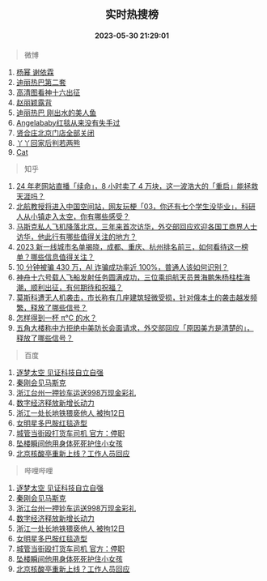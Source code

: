 <div align="center"><h2>实时热搜榜</h2><h4>2023-05-30 21:29:01</h4></div>

> 微博  

1. [杨幂 谢依霖](https://s.weibo.com/weibo?q=%E6%9D%A8%E5%B9%82%20%E8%B0%A2%E4%BE%9D%E9%9C%96&t=31&band_rank=1&Refer=top)<br />
2. [迪丽热巴第二套](https://s.weibo.com/weibo?q=%E8%BF%AA%E4%B8%BD%E7%83%AD%E5%B7%B4%E7%AC%AC%E4%BA%8C%E5%A5%97&t=31&band_rank=2&Refer=top)<br />
3. [高清图看神十六出征](https://s.weibo.com/weibo?q=%23%E9%AB%98%E6%B8%85%E5%9B%BE%E7%9C%8B%E7%A5%9E%E5%8D%81%E5%85%AD%E5%87%BA%E5%BE%81%23&t=31&band_rank=3&Refer=top)<br />
4. [赵丽颖露背](https://s.weibo.com/weibo?q=%23%E8%B5%B5%E4%B8%BD%E9%A2%96%E9%9C%B2%E8%83%8C%23&t=31&band_rank=4&Refer=top)<br />
5. [迪丽热巴 刚出水的美人鱼](https://s.weibo.com/weibo?q=%E8%BF%AA%E4%B8%BD%E7%83%AD%E5%B7%B4%20%E5%88%9A%E5%87%BA%E6%B0%B4%E7%9A%84%E7%BE%8E%E4%BA%BA%E9%B1%BC&t=31&band_rank=5&Refer=top)<br />
6. [Angelababy红毯从来没有失手过](https://s.weibo.com/weibo?q=%23Angelababy%E7%BA%A2%E6%AF%AF%E4%BB%8E%E6%9D%A5%E6%B2%A1%E6%9C%89%E5%A4%B1%E6%89%8B%E8%BF%87%23&t=31&band_rank=6&Refer=top)<br />
7. [贤合庄北京门店全部关闭](https://s.weibo.com/weibo?q=%23%E8%B4%A4%E5%90%88%E5%BA%84%E5%8C%97%E4%BA%AC%E9%97%A8%E5%BA%97%E5%85%A8%E9%83%A8%E5%85%B3%E9%97%AD%23&t=31&band_rank=7&Refer=top)<br />
8. [丫丫回家后判若两熊](https://s.weibo.com/weibo?q=%23%E4%B8%AB%E4%B8%AB%E5%9B%9E%E5%AE%B6%E5%90%8E%E5%88%A4%E8%8B%A5%E4%B8%A4%E7%86%8A%23&t=31&band_rank=8&Refer=top)<br />
9. [Cat](https://s.weibo.com/weibo?q=Cat&t=31&band_rank=9&Refer=top)<br />

> 知乎  

1. [24 年老网站直播「续命」，8 小时卖了 4 万块，这一波浩大的「重启」能拯救天涯吗？](https://www.zhihu.com/question/603776523)<br />
2. [北航教授将进入中国空间站，网友玩梗「03，你还有七个学生没毕业」，科研人从小镇走入太空，你有哪些感受？](https://www.zhihu.com/question/603802527)<br />
3. [马斯克私人飞机降落北京，三年来首次访华，外交部回应欢迎各国工商界人士访华，他此行有哪些值得关注的地方？](https://www.zhihu.com/question/603832271)<br />
4. [2023 新一线城市名单揭晓，成都、重庆、杭州排名前三，如何看待这一榜单？哪些信息值得关注？](https://www.zhihu.com/question/603827354)<br />
5. [10 分钟被骗 430 万，AI 诈骗成功率近 100%，普通人该如何识别？](https://www.zhihu.com/theater/24968)<br />
6. [神舟十六号载人飞船发射任务圆满成功，三位乘组航天员景海鹏朱杨柱桂海潮，顺利出征，有何期待和祝福？](https://www.zhihu.com/question/601725007)<br />
7. [莫斯科遭无人机袭击，市长称有几座建筑轻微受损，针对俄本土的袭击越发频繁，释放了哪些信号？](https://www.zhihu.com/question/603814229)<br />
8. [怎样得到一杯 π°C 的水？](https://www.zhihu.com/question/591997512)<br />
9. [五角大楼称中方拒绝中美防长会面请求，外交部回应「原因美方是清楚的」，释放了哪些信号？](https://www.zhihu.com/question/603829127)<br />

> 百度  

1. [逐梦太空 见证科技自立自强](https://www.baidu.com/s?wd=%E9%80%90%E6%A2%A6%E5%A4%AA%E7%A9%BA+%E8%A7%81%E8%AF%81%E7%A7%91%E6%8A%80%E8%87%AA%E7%AB%8B%E8%87%AA%E5%BC%BA&sa=fyb_news&rsv_dl=fyb_news)<br />
2. [秦刚会见马斯克](https://www.baidu.com/s?wd=%E7%A7%A6%E5%88%9A%E4%BC%9A%E8%A7%81%E9%A9%AC%E6%96%AF%E5%85%8B&sa=fyb_news&rsv_dl=fyb_news)<br />
3. [浙江台州一押钞车运送998万现金彩礼](https://www.baidu.com/s?wd=%E6%B5%99%E6%B1%9F%E5%8F%B0%E5%B7%9E%E4%B8%80%E6%8A%BC%E9%92%9E%E8%BD%A6%E8%BF%90%E9%80%81998%E4%B8%87%E7%8E%B0%E9%87%91%E5%BD%A9%E7%A4%BC&sa=fyb_news&rsv_dl=fyb_news)<br />
4. [数字经济释放新增长动力](https://www.baidu.com/s?wd=%E6%95%B0%E5%AD%97%E7%BB%8F%E6%B5%8E%E9%87%8A%E6%94%BE%E6%96%B0%E5%A2%9E%E9%95%BF%E5%8A%A8%E5%8A%9B&sa=fyb_news&rsv_dl=fyb_news)<br />
5. [浙江一处长地铁猥亵他人 被拘12日](https://www.baidu.com/s?wd=%E6%B5%99%E6%B1%9F%E4%B8%80%E5%A4%84%E9%95%BF%E5%9C%B0%E9%93%81%E7%8C%A5%E4%BA%B5%E4%BB%96%E4%BA%BA+%E8%A2%AB%E6%8B%9812%E6%97%A5&sa=fyb_news&rsv_dl=fyb_news)<br />
6. [女明星多巴胺红毯造型](https://www.baidu.com/s?wd=%E5%A5%B3%E6%98%8E%E6%98%9F%E5%A4%9A%E5%B7%B4%E8%83%BA%E7%BA%A2%E6%AF%AF%E9%80%A0%E5%9E%8B&sa=fyb_news&rsv_dl=fyb_news)<br />
7. [城管当街殴打货车司机 官方：停职](https://www.baidu.com/s?wd=%E5%9F%8E%E7%AE%A1%E5%BD%93%E8%A1%97%E6%AE%B4%E6%89%93%E8%B4%A7%E8%BD%A6%E5%8F%B8%E6%9C%BA+%E5%AE%98%E6%96%B9%EF%BC%9A%E5%81%9C%E8%81%8C&sa=fyb_news&rsv_dl=fyb_news)<br />
8. [坠楼瞬间他用身体死死护住小女孩](https://www.baidu.com/s?wd=%E5%9D%A0%E6%A5%BC%E7%9E%AC%E9%97%B4%E4%BB%96%E7%94%A8%E8%BA%AB%E4%BD%93%E6%AD%BB%E6%AD%BB%E6%8A%A4%E4%BD%8F%E5%B0%8F%E5%A5%B3%E5%AD%A9&sa=fyb_news&rsv_dl=fyb_news)<br />
9. [北京核酸亭重新上线？工作人员回应](https://www.baidu.com/s?wd=%E5%8C%97%E4%BA%AC%E6%A0%B8%E9%85%B8%E4%BA%AD%E9%87%8D%E6%96%B0%E4%B8%8A%E7%BA%BF%EF%BC%9F%E5%B7%A5%E4%BD%9C%E4%BA%BA%E5%91%98%E5%9B%9E%E5%BA%94&sa=fyb_news&rsv_dl=fyb_news)<br />

> 哔哩哔哩  

1. [逐梦太空 见证科技自立自强](https://www.baidu.com/s?wd=%E9%80%90%E6%A2%A6%E5%A4%AA%E7%A9%BA+%E8%A7%81%E8%AF%81%E7%A7%91%E6%8A%80%E8%87%AA%E7%AB%8B%E8%87%AA%E5%BC%BA&sa=fyb_news&rsv_dl=fyb_news)<br />
2. [秦刚会见马斯克](https://www.baidu.com/s?wd=%E7%A7%A6%E5%88%9A%E4%BC%9A%E8%A7%81%E9%A9%AC%E6%96%AF%E5%85%8B&sa=fyb_news&rsv_dl=fyb_news)<br />
3. [浙江台州一押钞车运送998万现金彩礼](https://www.baidu.com/s?wd=%E6%B5%99%E6%B1%9F%E5%8F%B0%E5%B7%9E%E4%B8%80%E6%8A%BC%E9%92%9E%E8%BD%A6%E8%BF%90%E9%80%81998%E4%B8%87%E7%8E%B0%E9%87%91%E5%BD%A9%E7%A4%BC&sa=fyb_news&rsv_dl=fyb_news)<br />
4. [数字经济释放新增长动力](https://www.baidu.com/s?wd=%E6%95%B0%E5%AD%97%E7%BB%8F%E6%B5%8E%E9%87%8A%E6%94%BE%E6%96%B0%E5%A2%9E%E9%95%BF%E5%8A%A8%E5%8A%9B&sa=fyb_news&rsv_dl=fyb_news)<br />
5. [浙江一处长地铁猥亵他人 被拘12日](https://www.baidu.com/s?wd=%E6%B5%99%E6%B1%9F%E4%B8%80%E5%A4%84%E9%95%BF%E5%9C%B0%E9%93%81%E7%8C%A5%E4%BA%B5%E4%BB%96%E4%BA%BA+%E8%A2%AB%E6%8B%9812%E6%97%A5&sa=fyb_news&rsv_dl=fyb_news)<br />
6. [女明星多巴胺红毯造型](https://www.baidu.com/s?wd=%E5%A5%B3%E6%98%8E%E6%98%9F%E5%A4%9A%E5%B7%B4%E8%83%BA%E7%BA%A2%E6%AF%AF%E9%80%A0%E5%9E%8B&sa=fyb_news&rsv_dl=fyb_news)<br />
7. [城管当街殴打货车司机 官方：停职](https://www.baidu.com/s?wd=%E5%9F%8E%E7%AE%A1%E5%BD%93%E8%A1%97%E6%AE%B4%E6%89%93%E8%B4%A7%E8%BD%A6%E5%8F%B8%E6%9C%BA+%E5%AE%98%E6%96%B9%EF%BC%9A%E5%81%9C%E8%81%8C&sa=fyb_news&rsv_dl=fyb_news)<br />
8. [坠楼瞬间他用身体死死护住小女孩](https://www.baidu.com/s?wd=%E5%9D%A0%E6%A5%BC%E7%9E%AC%E9%97%B4%E4%BB%96%E7%94%A8%E8%BA%AB%E4%BD%93%E6%AD%BB%E6%AD%BB%E6%8A%A4%E4%BD%8F%E5%B0%8F%E5%A5%B3%E5%AD%A9&sa=fyb_news&rsv_dl=fyb_news)<br />
9. [北京核酸亭重新上线？工作人员回应](https://www.baidu.com/s?wd=%E5%8C%97%E4%BA%AC%E6%A0%B8%E9%85%B8%E4%BA%AD%E9%87%8D%E6%96%B0%E4%B8%8A%E7%BA%BF%EF%BC%9F%E5%B7%A5%E4%BD%9C%E4%BA%BA%E5%91%98%E5%9B%9E%E5%BA%94&sa=fyb_news&rsv_dl=fyb_news)<br />
